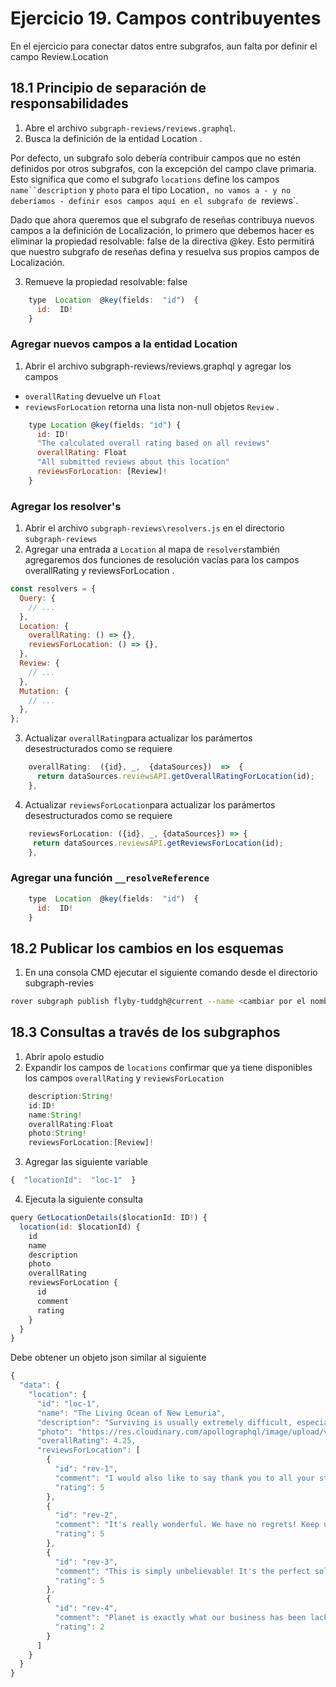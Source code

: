 # Ejercicio 19. Campos contribuyentes

En el ejercicio para conectar datos entre subgrafos, aun falta por definir el campo Review.Location 

## 18.1 Principio de separación de responsabilidades

1.   Abre el archivo `subgraph-reviews/reviews.graphql`.
2. Busca la definición de la entidad Location . 

Por defecto, un subgrafo solo debería contribuir campos que no estén definidos por otros subgrafos, con la excepción del campo clave primaria. Esto significa que como el subgrafo `locations` define los campos `name``description` y `photo`  para el tipo Location`, no vamos a - y no deberíamos - definir esos campos aquí en el subgrafo de `reviews`.

Dado que ahora queremos que el subgrafo de reseñas contribuya nuevos campos a la definición de Localización, lo primero que debemos hacer es eliminar la propiedad resolvable: false de la directiva @key. Esto permitirá que nuestro subgrafo de reseñas defina y resuelva sus propios campos de Localización.

3.  Remueve la propiedad resolvable: false

```javascript
	type  Location  @key(fields:  "id")  {
	  id:  ID!
	}
```
### Agregar nuevos campos a la entidad Location
1. Abrir el archivo subgraph-reviews/reviews.graphql y agregar los campos 

-   `overallRating`  devuelve un  `Float`
-   `reviewsForLocation` retorna una lista non-null  objetos `Review` .
```javascript
	type Location @key(fields: "id") {
	  id: ID!
	  "The calculated overall rating based on all reviews"
	  overallRating: Float
	  "All submitted reviews about this location"
	  reviewsForLocation: [Review]!
	}
```

### Agregar los resolver's
1. Abrir el archivo `subgraph-reviews\resolvers.js` en el directorio `subgraph-reviews`
2. Agregar una entrada a `Location` al mapa de `resolvers`también agregaremos dos funciones de resolución vacías para los campos overallRating  y reviewsForLocation .
```javascript
const resolvers = {
  Query: {
    // ...
  },
  Location: {
    overallRating: () => {},
    reviewsForLocation: () => {},
  },
  Review: {
    // ...
  },
  Mutation: {
    // ...
  },
};
```
3. Actualizar `overallRating`para actualizar los parámertos desestructurados como se requiere

```javascript
	overallRating:  ({id}, _,  {dataSources})  =>  {
	  return dataSources.reviewsAPI.getOverallRatingForLocation(id);
	},
```
4. Actualizar `reviewsForLocation`para actualizar los parámertos desestructurados como se requiere

```javascript
	reviewsForLocation: ({id}, _, {dataSources}) => {
	 return dataSources.reviewsAPI.getReviewsForLocation(id);
	},
```

### Agregar una función `__resolveReference`
```javascript
	type  Location  @key(fields:  "id")  {
	  id:  ID!
	}
```

## 18.2 Publicar los cambios en los esquemas

1. En una consola CMD ejecutar el siguiente comando desde el directorio subgraph-revies
```bash
rover subgraph publish flyby-tuddgh@current --name <cambiar por el nombre del subgrafo>  --schema ./reviews.graphql
```
## 18.3 Consultas a través de los subgraphos

1. Abrir apolo estudio 
2. Expandir los campos de `locations` confirmar que ya tiene disponibles los campos `overallRating` y `reviewsForLocation`

```javascript
	description:String!
	id:ID!
	name:String!
	overallRating:Float
	photo:String!
	reviewsForLocation:[Review]!
```
3. Agregar las siguiente variable

```javascript
{  "locationId":  "loc-1"  }
```
4. Ejecuta la siguiente consulta
```javascript
query GetLocationDetails($locationId: ID!) {
  location(id: $locationId) {
    id
    name
    description
    photo
    overallRating
    reviewsForLocation {
      id
      comment
      rating
    }
  }
}
```
Debe obtener  un objeto json similar al siguiente

```javascript
{
  "data": {
    "location": {
      "id": "loc-1",
      "name": "The Living Ocean of New Lemuria",
      "description": "Surviving is usually extremely difficult, especially when nutrients are scarce and you have to choose between growing or reproducing. One species on this planet has developed a nifty method to prepare for this. Once full matured, this species will split into 2 versions of itself and attached to each other, so it's essentially reproducing. Once those 2 are fully grown, they newly grown version will either detach itself if enough nutrients are available or it becomes a storage unit for the original, if nutrients are scarce. If nutrients continue to be scarce, the original will use slowly consume the nutrients in the new version in the hope that new nutrients become available again and it can repeat the cycle.",
      "photo": "https://res.cloudinary.com/apollographql/image/upload/v1644381344/odyssey/federation-course1/FlyBy%20illustrations/Landscape_4_lkmvlw.png",
      "overallRating": 4.25,
      "reviewsForLocation": [
        {
          "id": "rev-1",
          "comment": "I would also like to say thank you to all your staff! I would gladly pay over 600 dollars for planet. Planet was worth a fortune to my company. After using planet my business skyrocketed!",
          "rating": 5
        },
        {
          "id": "rev-2",
          "comment": "It's really wonderful. We have no regrets! Keep up the excellent work.",
          "rating": 5
        },
        {
          "id": "rev-3",
          "comment": "This is simply unbelievable! It's the perfect solution for our business. Really good. I don't always clop, but when I do, it's because of planet",
          "rating": 5
        },
        {
          "id": "rev-4",
          "comment": "Planet is exactly what our business has been lacking. It's incredible. If you want real marketing that works and effective implementation - planet's got you covered.",
          "rating": 2
        }
      ]
    }
  }
}
```

